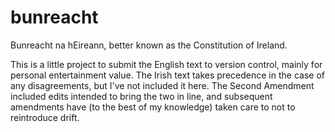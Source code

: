 # bunreacht

Bunreacht na hEireann, better known as the Constitution of Ireland.

This is a little project to submit the English text to version control, mainly for personal entertainment value. The Irish text takes precedence in the case of any disagreements, but I've not included it here. The Second Amendment included edits intended to bring the two in line, and subsequent amendments have (to the best of my knowledge) taken care to not to reintroduce drift.
